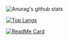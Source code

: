 ![Anurag's github stats](https://github-readme-stats.vercel.app/api?username=XiaoHuiHuiT&show_icons=true&theme=merko)

[![Top Langs](https://github-readme-stats.vercel.app/api/top-langs/?username=XiaoHuiHuiT&hide=javascript,html)](https://github.com/XiaoHuiHuiT)

[![ReadMe Card](https://github-readme-stats.vercel.app/api/pin/?username=XiaoHuiHuiT&repo=Permission-System)](https://github.com/XiaoHuiHuiT/Permission-System)

